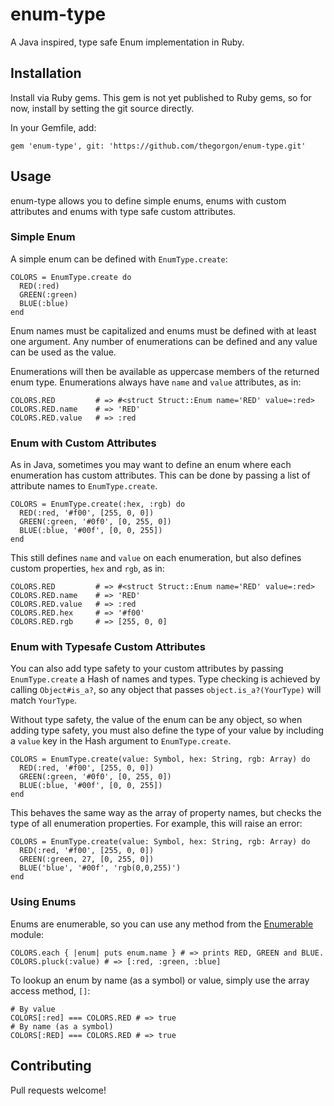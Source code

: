 # enum-type

A Java inspired, type safe Enum implementation in Ruby.

## Installation

Install via Ruby gems. This gem is not yet published to Ruby gems, so for now, install by setting the git source directly.

In your Gemfile, add:

```
gem 'enum-type', git: 'https://github.com/thegorgon/enum-type.git'
```


## Usage

enum-type allows you to define simple enums, enums with custom attributes and enums with type safe custom attributes.

### Simple Enum

A simple enum can be defined with `EnumType.create`:

```
COLORS = EnumType.create do
  RED(:red)
  GREEN(:green)
  BLUE(:blue)
end
```

Enum names must be capitalized and enums must be defined with at least one argument. Any number of enumerations can be defined and any value can be used as the value.

Enumerations will then be available as uppercase members of the returned enum type. Enumerations always have `name` and `value` attributes, as in:

```
COLORS.RED         # => #<struct Struct::Enum name='RED' value=:red>
COLORS.RED.name    # => 'RED'
COLORS.RED.value   # => :red
```

### Enum with Custom Attributes

As in Java, sometimes you may want to define an enum where each enumeration has custom attributes. This can be done by passing a list of attribute names to `EnumType.create`.

```
COLORS = EnumType.create(:hex, :rgb) do
  RED(:red, '#f00', [255, 0, 0])
  GREEN(:green, '#0f0', [0, 255, 0])
  BLUE(:blue, '#00f', [0, 0, 255])
end
```

This still defines `name` and `value` on each enumeration, but also defines custom properties, `hex` and `rgb`, as in:

```
COLORS.RED         # => #<struct Struct::Enum name='RED' value=:red>
COLORS.RED.name    # => 'RED'
COLORS.RED.value   # => :red
COLORS.RED.hex     # => '#f00'
COLORS.RED.rgb     # => [255, 0, 0]
```

### Enum with Typesafe Custom Attributes

You can also add type safety to your custom attributes by passing `EnumType.create` a Hash of names and types. Type checking is achieved by calling `Object#is_a?`, so any object that passes `object.is_a?(YourType)` will match `YourType`.

Without type safety, the value of the enum can be any object, so when adding type safety, you must also define the type of your value by including a `value` key in the Hash argument to `EnumType.create`.

```
COLORS = EnumType.create(value: Symbol, hex: String, rgb: Array) do
  RED(:red, '#f00', [255, 0, 0])
  GREEN(:green, '#0f0', [0, 255, 0])
  BLUE(:blue, '#00f', [0, 0, 255])
end
```

This behaves the same way as the array of property names, but checks the type of all enumeration properties. For example, this will raise an error:

```
COLORS = EnumType.create(value: Symbol, hex: String, rgb: Array) do
  RED(:red, '#f00', [255, 0, 0])
  GREEN(:green, 27, [0, 255, 0])
  BLUE('blue', '#00f', 'rgb(0,0,255)')
end
```

### Using Enums

Enums are enumerable, so you can use any method from the [Enumerable](https://ruby-doc.org/core-2.4.1/Enumerable.html) module:

```
COLORS.each { |enum| puts enum.name } # => prints RED, GREEN and BLUE.
COLORS.pluck(:value) # => [:red, :green, :blue]
```

To lookup an enum by name (as a symbol) or value, simply use the array access method, `[]`:

```
# By value
COLORS[:red] === COLORS.RED # => true
# By name (as a symbol)
COLORS[:RED] === COLORS.RED # => true
```

## Contributing

Pull requests welcome!
